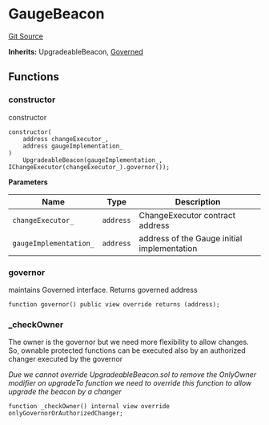 # GaugeBeacon

[Git Source](https://github.com/rsksmart/builder-incentives-sc/blob/478670c448ae0727d9c690bc82b9249b7907e8dc/src/gauge/GaugeBeacon.sol)

**Inherits:** UpgradeableBeacon, [Governed](/src/governance/Governed.sol/abstract.Governed.md)

## Functions

### constructor

constructor

```solidity
constructor(
    address changeExecutor_,
    address gaugeImplementation_
)
    UpgradeableBeacon(gaugeImplementation_, IChangeExecutor(changeExecutor_).governor());
```

**Parameters**

| Name                   | Type      | Description                                 |
| ---------------------- | --------- | ------------------------------------------- |
| `changeExecutor_`      | `address` | ChangeExecutor contract address             |
| `gaugeImplementation_` | `address` | address of the Gauge initial implementation |

### governor

maintains Governed interface. Returns governed address

```solidity
function governor() public view override returns (address);
```

### \_checkOwner

The owner is the governor but we need more flexibility to allow changes. So, ownable protected functions can be executed
also by an authorized changer executed by the governor

_Due we cannot override UpgradeableBeacon.sol to remove the OnlyOwner modifier on upgradeTo function we need to override
this function to allow upgrade the beacon by a changer_

```solidity
function _checkOwner() internal view override onlyGovernorOrAuthorizedChanger;
```
